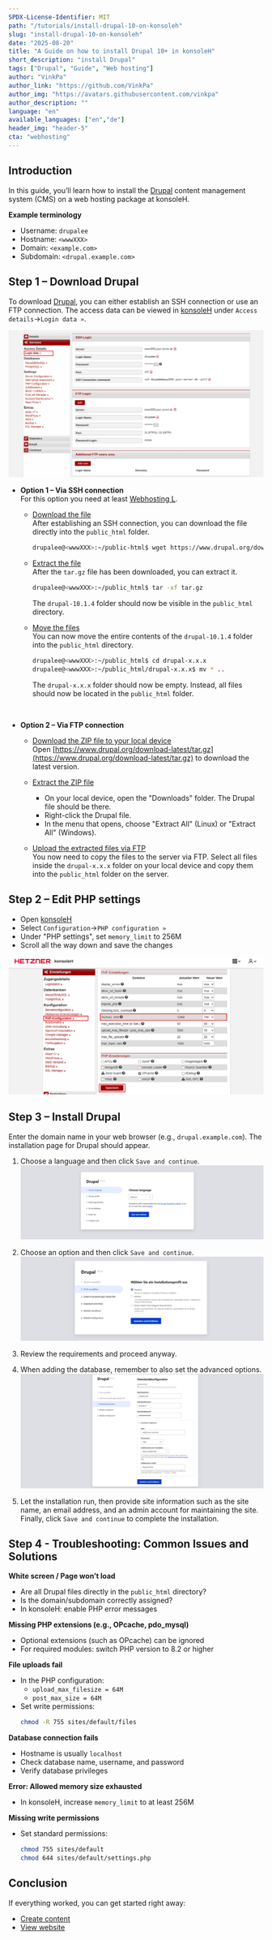 ```yaml
---
SPDX-License-Identifier: MIT
path: "/tutorials/install-drupal-10-on-konsoleh"
slug: "install-drupal-10-on-konsoleh"
date: "2025-08-20"
title: "A Guide on how to install Drupal 10+ in konsoleH"
short_description: "install Drupal"
tags: ["Drupal", "Guide", "Web hosting"]
author: "VinkPa"
author_link: "https://github.com/VinkPa"
author_img: "https://avatars.githubusercontent.com/vinkpa"
author_description: ""
language: "en"
available_languages: ["en","de"]
header_img: "header-5"
cta: "webhosting"
---
```


## Introduction

In this guide, you’ll learn how to install the [Drupal](https://www.drupal.org/) content management system (CMS) on a web hosting package at konsoleH.

**Example terminology**

* Username: `drupalee`
* Hostname: `<wwwXXX>`
* Domain: `<example.com>`
* Subdomain: `<drupal.example.com>`

## Step 1 – Download Drupal

To download [Drupal](https://www.drupal.org/), you can either establish an SSH connection or use an FTP connection. The access data can be viewed in [konsoleH](https://konsoleh.hetzner.com/) under `Access details`→`Login data »`.

![](images/01_konsoleH_ftp-login-data.png)

* **Option 1 – Via SSH connection**<br>
  For this option you need at least [Webhosting L](https://www.hetzner.com/webhosting).
  
  * <u>Download the file</u><br>
    After establishing an SSH connection, you can download the file directly into the `public_html` folder.
    ```bash
    drupalee@<wwwXXX>:~/public-html$ wget https://www.drupal.org/download-latest/tar.gz
    ```
  
  * <u>Extract the file</u><br>
    After the `tar.gz` file has been downloaded, you can extract it.
    ```bash
    drupalee@<wwwXXX>:~/public_html$ tar -xf tar.gz
    ```
    The `drupal-10.1.4` folder should now be visible in the `public_html` directory.

  * <u>Move the files</u><br>
    You can now move the entire contents of the `drupal-10.1.4` folder into the `public_html` directory.
    ```bash
    drupalee@<wwwXXX>:~/public_html$ cd drupal-x.x.x
    drupalee@<wwwXXX>:~/public_html/drupal-x.x.x$ mv * ..
    ```
    The `drupal-x.x.x` folder should now be empty. Instead, all files should now be located in the `public_html` folder.

<br>

* **Option 2 – Via FTP connection**<br>
  
  * <u>Download the ZIP file to your local device</u><br>
    Open [https://www.drupal.org/download-latest/tar.gz](https://www.drupal.org/download-latest/tar.gz) to download the latest version.
  
  * <u>Extract the ZIP file</u><br>
    * On your local device, open the "Downloads" folder. The Drupal file should be there.
    * Right-click the Drupal file.
    * In the menu that opens, choose "Extract All" (Linux) or "Extract All" (Windows).
  
  * <u>Upload the extracted files via FTP</u><br>
    You now need to copy the files to the server via FTP. Select all files inside the `drupal-x.x.x` folder on your local device and copy them into the `public_html` folder on the server.

## Step 2 – Edit PHP settings

* Open [konsoleH](https://konsoleh.hetzner.com/)
* Select `Configuration`→`PHP configuration »`
* Under "PHP settings", set `memory_limit` to 256M
* Scroll all the way down and save the changes

![](images/02_konsoleH_memory-limit.de.png)

## Step 3 – Install Drupal

Enter the domain name in your web browser (e.g., `drupal.example.com`). The installation page for Drupal should appear. 

1. Choose a language and then click `Save and continue`.  
   ![](images/03_Drupal_installation-language.de.png)

2. Choose an option and then click `Save and continue`.  
   ![](images/04_Drupal_installation-profile.de.png)

3. Review the requirements and proceed anyway.

4. When adding the database, remember to also set the advanced options.  
   ![](images/05_Drupal_installation-database.de.png)

5. Let the installation run, then provide site information such as the site name, an email address, and an admin account for maintaining the site. Finally, click `Save and continue` to complete the installation.

## Step 4 - Troubleshooting: Common Issues and Solutions

**White screen / Page won’t load**  
- Are all Drupal files directly in the `public_html` directory?  
- Is the domain/subdomain correctly assigned?  
- In konsoleH: enable PHP error messages

**Missing PHP extensions (e.g., OPcache, pdo_mysql)**  
- Optional extensions (such as OPcache) can be ignored  
- For required modules: switch PHP version to 8.2 or higher

**File uploads fail**  
- In the PHP configuration:  
  - `upload_max_filesize = 64M`  
  - `post_max_size = 64M`  
- Set write permissions:
  ```bash
  chmod -R 755 sites/default/files
  ```

**Database connection fails**  
- Hostname is usually `localhost`  
- Check database name, username, and password  
- Verify database privileges

**Error: Allowed memory size exhausted**  
- In konsoleH, increase `memory_limit` to at least 256M

**Missing write permissions**  
- Set standard permissions:
  ```bash
  chmod 755 sites/default
  chmod 644 sites/default/settings.php
  ```

## Conclusion

If everything worked, you can get started right away:

* [Create content](https://drupal.example.com/node/add)  
* [View website](https://drupal.example.com)
